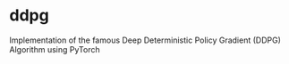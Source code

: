 # ddpg
Implementation of the famous Deep Deterministic Policy Gradient (DDPG) Algorithm using PyTorch
